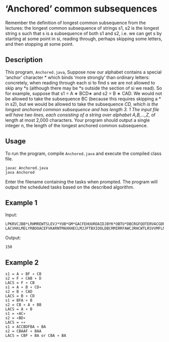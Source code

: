 # ‘Anchored’ common subsequences
Remember the definition of longest common subsequence from the lectures: the
longest common subsequence of strings s1, s2 is the longest string s such that s
is a subsequence of both s1 and s2, i.e. we can get s by starting at some point in
si, reading through, perhaps skipping some letters, and then stopping at some
point.


## Description

This program, `Anchored.java`, Suppose now our alphabet contains a special ‘anchor’ character * which
binds ‘more strongly’ than ordinary letters: concretely, when reading through
each si to find s we are not allowed to skip any *s (although there may be *s
outside the section of si we read).
So for example, suppose that s1 = A ∗ BCD∗ and s2 = B ∗ CAD. We would not
be allowed to take the subsequence BC (because this requires skipping a * in
s2), but we would be allowed to take the subsequence *CD, which is the longest
anchored common subsequence and has length 3.
1
The input file will have two lines, each consisting of a string over alphabet
A,B,...,Z,* of length at most 2,000 characters. Your program should output
a single integer n, the length of the longest anchored common subsequence.

## Usage

To run the program, compile `Anchored.java` and execute the compiled class file.

```
javac Anchored.java
java Anchored
```

Enter the filename containing the tasks when prompted. The program will output the scheduled tasks based on the described algorithm.

## Example 1

Input:
```
LPKRVCJBB*LRHMREWTSLEVJ*YUB*GM*GACFEHUUROAIDJBYK*OBTU*DBCRGFQOTERVACGDPIY*HDUIPVSVVEOQSJYMSCJHMAY*U*KSSDBSN*PSNRVSIYAP*ETRWFXWYV*WK*LDUT*PQIMYLYAVGFT*YYJN*UQPJRHGSMW**KMBWFYELRDAIYTGJWAKYRNP*J*LFETBFRJFRNEJCGVSOIX*DDIPRSANYDNDLCA*EKVEC*GTY*CDGNB**RCE*KSCNYRRS*PPTHRRL*PVCPYOFMABQDVWBGH*LFPE*OFUMNUGGYFR*IIMIDOEJNNI**IYONTWMPQPHQBVP*XG**GVNS*MEKEIJTLAKF*TFQF*SSHHF**SDYN*MNKT*KQS*AK*LFIE*IOEFSKUYRN**P*FSR**VJ*J*WFWF*JWHHEXPJM**XWEVPVTBDHDWJJQXCO*K*J**JGNB*XG**AEEGHGDIGPAWBHGPIYWB*J*H*NHKKPOQRDALS*DVFAUDWAWBVYDXKCB**MYQRKXUFDDSW**UAICVJJJHLWQAHRX**ONWMDFGQCLRIMG*OHEEM*L*TYPBI*KVPJXKUNXF*SKXVCULXAARJOTBIIEGQ*MESCHQCW*MIVQBFKFE*K*TQKB*PXHGUP*NVEFUYETTX*NEYBOFPP*L*MMSRTONDTEYTKD*MMOFEHDRWSLDAHY*LBTGROUQEMJMRPIUWUJB**AW*CDA*ILUS*RMXONDE*IAPWJACWOILROTFTH*AHEDUHMBJIRVOKXOBBOPC*Q*JLGDTSXMSNUXSNUFR*ADQXWLJAWDBXEGDJWI*GKAIYEQKPFRECQUDWBMEAWAT*B*TJIMLHHJVJYPQSMCK*USDI*UNLPJPS*FSETXBXPGICOTH*PXHSGOVVIRA*KPHEPWYW*SOADCHMPBFDT*X*V*QXRKNMUKBXMX*XVRMFEJGXN*IWFPVDURMHITI*KOMXUNHEICSTQYFB*RBNF*HXRTTD*URRISAKU***ALR*N*ERFJ*TICJ*A*CXL*Y*GEWH*BWOFHXL*JYELRIX*LKPF*OORALDCB**ICYQORLRQKMTMJRYGIBR*LJUKB*WNVB*DC*HCXPKVWCYDNNPTLJJAOKABMDEDJLFL**P*P*HB*CN**OIFTJUNSERSHNNV*KQ*U*EL*EUOOBKNSBUTGGUJKHXUFQNPPLS**TBNWAGERY*OSFIG*JI*VAYAKT*FTR*FVU*IIXNFWIDHDHACIBLGXBBKRAAGMDBSXOHHETT**BK*QAP*XTFKIVFRA*D*GROIJ*ETSYGSFBLDLFIOODFLJO*J**VSQNLTKI*DNOFQ******RUYN*FKOTNUQESN*RJL*YXNWMKHPLYOV*HW*SRBDNTTJFHAUNEDATSEWOSXUAJEXN*SIXMHTDVNLBC*JPERHIBTBRTFSXDJC*II*VUIOO*KJKHOFM*XAQYV*MRAKLWRDRIQJJ*VURVRXKDNJJYSEERTEGBCEVUB*MCD
LACVHXLMELYRBOOACEFVKARNTMAXKHECLMJJFTBXIOOLDBCRMIRRFAWCJRHCWTLRSVVMFLNLJYJCKJKYIPN*SW*MGRNMJPWBHTRDCCFQNTNUJTPFGWIDARVQUOXHBPAPWIPUSWADEIIKUAAFFGYNTMETMMVEENVFIA*PMPHFWHGXLOCXPIFEGFGIWWWEDGCQTUDXWATJYXG*MQBLSRSWRHXISMAEPJVNNOAORQPGQANGBTNQQLUKXECVHMEAKFFDGOQQFFKBCPIOOUTUOE*UTBEFHQGE*AVWWCSXMQYVFQBABFANS*LBXUVMYNKWSWA*ABIEMHWQBIMXTE*IDYNOBJOUPSHOPSRBIFQBOVBQOKF*WIMHVTCYFSPCDVVTRYRRWMCVAVFANPVFQVRBCQDPFWMWVKBKYEAIUJNFNHBBVUHQQDDVNCHBLURMNNPHDCAJDVUHHVDOSRLUNAUGXNYEDGKECPWHK*IHSBKSCXFRYFPYEGBABNB*FCKLBGRRDDCTTOYKCAOPPJUHCUGHNIUQHQENEGBCCMPLSROREUQHMYFVDUGA*TUMJQODPMACVHTTTPVJABGEAEKPWAONLYGOLYYPWFGQRUNQOICHRHLSWSUIDWOSHEBATLMRHQWRFSFEPAWNMXIMCVFDFJKDAUHOKXEL*HTQDQATHAHTTEPBHMGKSBLAUBMKGUHAHURANKAVNEVGGECHTCODIGAKDODFEDNUTXDMQYAHXEWQULIUHMXCXJNESTVUICPXRMPGUPLXHVHWCOVSCFYJIEYYXOSANOGCRFALSDVDDFESYHTQTHOFMEOIAQVBVDUGRNJTGIGSHQXBDMBPJFYTWGVNKIAIPESMYYSJAXQBVQTDWDDVOISCLQRHDPAJFOJPKHTVNLGYUJLUMCYVUMQYYPGQHBWMJK*GHIFARDVQDESJOOKTMTVIKRKKENRDYFSGECATCTTBTWPVVFFVQNMEVBFQVOQDQ*XCPBPNGHT*VHVAPMSADFSBWGKNFSVENKGMPVIJNDJILTYYTXVKFVGWWXSAJQTABQKMMHPQGWUGTRPGRSBWQJLVRTUWCFJKKKLFRKRAECYQRULHNMEFHCCNBKSGBOMKQERRCDANLHBPRSDJFRBYHKVNXNLFNMENPHQWLJKSUM*SBDYJSSH*HTCPRFVCVPUCLBBGWCLWHMWPMNXPMGWBRVAJXONQNLAYVDWRLWJW*NWUJMDVNVBCNSDYKRJKSSQQVSQUPHSGXROGCGQDMOVKBGDEOLCLTCTCGNEPSFLAJEITOSGSPSIBJCVYTSYKLBBLFNRTBACCGDLURUSPPQUNKUQMVCGKXVPSRSXNYYKMESSNKLXJSEKCDCPXGJURJJMYWXAVGUQWKYGQYBWUKDAPDEFSLDNOXEUQXRXE*LDQDYANUSDIUCFAJGDLKHKCECTTTHLLUJTIIQOCQERBXPSEXSLXVOKHXPNFDWYOTOMBGVMX*PKMNXJBYXWJXDQQHKQUHQXAEESK
```

Output:
```
150
```


## Example 2
```
s1 = A ∗ BF ∗ CB
s2 = F ∗ CAB ∗ D
LACS = F ∗ CB
s1 = A ∗ B ∗ CD∗
s2 = B ∗ CAD
LACS = B ∗ CD
s1 = BFA ∗ B
s2 = CB ∗ A ∗ BB
LACS = A ∗ B
s1 = ∗AC∗
s2 = ∗BD∗
LACS = ∗∗
s1 = ACCBDFBA ∗ BA
s2 = CBAAF ∗ BAA
LACS = CBF ∗ BA or CBA ∗ BA
```